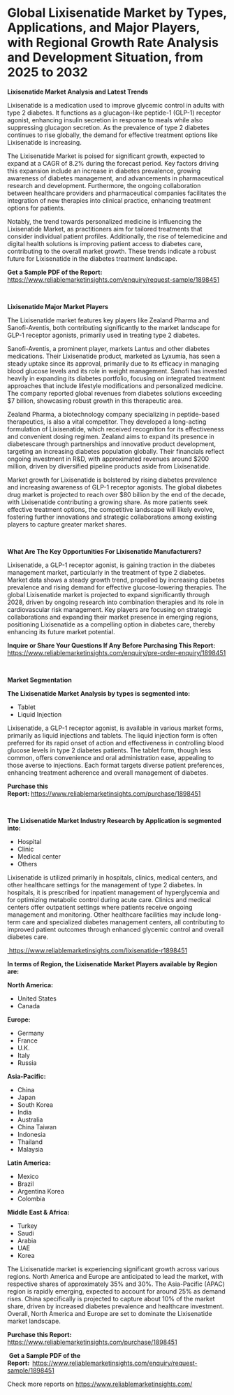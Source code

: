 <p><h1>Global Lixisenatide Market by Types, Applications, and Major Players, with Regional Growth Rate Analysis and Development Situation, from 2025 to 2032</h1></p><p><strong>Lixisenatide Market Analysis and Latest Trends</strong></p>
<p><p>Lixisenatide is a medication used to improve glycemic control in adults with type 2 diabetes. It functions as a glucagon-like peptide-1 (GLP-1) receptor agonist, enhancing insulin secretion in response to meals while also suppressing glucagon secretion. As the prevalence of type 2 diabetes continues to rise globally, the demand for effective treatment options like Lixisenatide is increasing.</p><p>The Lixisenatide Market is poised for significant growth, expected to expand at a CAGR of 8.2% during the forecast period. Key factors driving this expansion include an increase in diabetes prevalence, growing awareness of diabetes management, and advancements in pharmaceutical research and development. Furthermore, the ongoing collaboration between healthcare providers and pharmaceutical companies facilitates the integration of new therapies into clinical practice, enhancing treatment options for patients.</p><p>Notably, the trend towards personalized medicine is influencing the Lixisenatide Market, as practitioners aim for tailored treatments that consider individual patient profiles. Additionally, the rise of telemedicine and digital health solutions is improving patient access to diabetes care, contributing to the overall market growth. These trends indicate a robust future for Lixisenatide in the diabetes treatment landscape.</p></p>
<p><strong>Get a Sample PDF of the Report:&nbsp;</strong> <a href="https://www.reliablemarketinsights.com/enquiry/request-sample/1898451?utm_campaign=3277&utm_medium=2&utm_source=Github&utm_content=ia&utm_term=08032025&utm_id=lixisenatide">https://www.reliablemarketinsights.com/enquiry/request-sample/1898451</a></p>
<p>&nbsp;</p>
<p><strong>Lixisenatide Major Market Players</strong></p>
<p><p>The Lixisenatide market features key players like Zealand Pharma and Sanofi-Aventis, both contributing significantly to the market landscape for GLP-1 receptor agonists, primarily used in treating type 2 diabetes. </p><p>Sanofi-Aventis, a prominent player, markets Lantus and other diabetes medications. Their Lixisenatide product, marketed as Lyxumia, has seen a steady uptake since its approval, primarily due to its efficacy in managing blood glucose levels and its role in weight management. Sanofi has invested heavily in expanding its diabetes portfolio, focusing on integrated treatment approaches that include lifestyle modifications and personalized medicine. The company reported global revenues from diabetes solutions exceeding $7 billion, showcasing robust growth in this therapeutic area.</p><p>Zealand Pharma, a biotechnology company specializing in peptide-based therapeutics, is also a vital competitor. They developed a long-acting formulation of Lixisenatide, which received recognition for its effectiveness and convenient dosing regimen. Zealand aims to expand its presence in diabetescare through partnerships and innovative product development, targeting an increasing diabetes population globally. Their financials reflect ongoing investment in R&D, with approximated revenues around $200 million, driven by diversified pipeline products aside from Lixisenatide.</p><p>Market growth for Lixisenatide is bolstered by rising diabetes prevalence and increasing awareness of GLP-1 receptor agonists. The global diabetes drug market is projected to reach over $80 billion by the end of the decade, with Lixisenatide contributing a growing share. As more patients seek effective treatment options, the competitive landscape will likely evolve, fostering further innovations and strategic collaborations among existing players to capture greater market shares.</p></p>
<p>&nbsp;</p>
<p><strong>What Are The Key Opportunities For Lixisenatide Manufacturers?</strong></p>
<p><p>Lixisenatide, a GLP-1 receptor agonist, is gaining traction in the diabetes management market, particularly in the treatment of type 2 diabetes. Market data shows a steady growth trend, propelled by increasing diabetes prevalence and rising demand for effective glucose-lowering therapies. The global Lixisenatide market is projected to expand significantly through 2028, driven by ongoing research into combination therapies and its role in cardiovascular risk management. Key players are focusing on strategic collaborations and expanding their market presence in emerging regions, positioning Lixisenatide as a compelling option in diabetes care, thereby enhancing its future market potential.</p></p>
<p><strong>Inquire or Share Your Questions If Any Before Purchasing This Report:</strong> <a href="https://www.reliablemarketinsights.com/enquiry/pre-order-enquiry/1898451?utm_campaign=3277&utm_medium=2&utm_source=Github&utm_content=ia&utm_term=08032025&utm_id=lixisenatide">https://www.reliablemarketinsights.com/enquiry/pre-order-enquiry/1898451</a></p>
<p>&nbsp;</p>
<p><strong>Market Segmentation</strong></p>
<p><strong>The Lixisenatide Market Analysis by types is segmented into:</strong></p>
<p><ul><li>Tablet</li><li>Liquid Injection</li></ul></p>
<p><p>Lixisenatide, a GLP-1 receptor agonist, is available in various market forms, primarily as liquid injections and tablets. The liquid injection form is often preferred for its rapid onset of action and effectiveness in controlling blood glucose levels in type 2 diabetes patients. The tablet form, though less common, offers convenience and oral administration ease, appealing to those averse to injections. Each format targets diverse patient preferences, enhancing treatment adherence and overall management of diabetes.</p></p>
<p><strong>Purchase this Report:&nbsp;</strong><a href="https://www.reliablemarketinsights.com/purchase/1898451?utm_campaign=3277&utm_medium=2&utm_source=Github&utm_content=ia&utm_term=08032025&utm_id=lixisenatide">https://www.reliablemarketinsights.com/purchase/1898451</a></p>
<p>&nbsp;</p>
<p><strong>The Lixisenatide Market Industry Research by Application is segmented into:</strong></p>
<p><ul><li>Hospital</li><li>Clinic</li><li>Medical center</li><li>Others</li></ul></p>
<p><p>Lixisenatide is utilized primarily in hospitals, clinics, medical centers, and other healthcare settings for the management of type 2 diabetes. In hospitals, it is prescribed for inpatient management of hyperglycemia and for optimizing metabolic control during acute care. Clinics and medical centers offer outpatient settings where patients receive ongoing management and monitoring. Other healthcare facilities may include long-term care and specialized diabetes management centers, all contributing to improved patient outcomes through enhanced glycemic control and overall diabetes care.</p></p>
<p><a href="https://www.reliablemarketinsights.com/lixisenatide-r1898451?utm_campaign=3277&utm_medium=2&utm_source=Github&utm_content=ia&utm_term=08032025&utm_id=lixisenatide">&nbsp;https://www.reliablemarketinsights.com/lixisenatide-r1898451</a></p>
<p><strong>In terms of Region, the Lixisenatide Market Players available by Region are:</strong></p>
<p>
    <p> <strong> North America: </strong>
        <ul>
            <li>United States</li>
            <li>Canada</li>
        </ul>
        </p> 
    <p> <strong> Europe: </strong>
        <ul>
            <li>Germany</li>
            <li>France</li>
            <li>U.K.</li>
            <li>Italy</li>
            <li>Russia</li>
        </ul>
        </p> 
    <p> <strong> Asia-Pacific: </strong>
        <ul>
            <li>China</li>
            <li>Japan</li>
            <li>South Korea</li>
            <li>India</li>
            <li>Australia</li>
            <li>China Taiwan</li>
            <li>Indonesia</li>
            <li>Thailand</li>
            <li>Malaysia</li>
        </ul>
        </p> 
    <p> <strong> Latin America: </strong>
        <ul>
            <li>Mexico</li>
            <li>Brazil</li>
            <li>Argentina Korea</li>
            <li>Colombia</li>
        </ul>
        </p> 
    <p> <strong> Middle East & Africa: </strong>
        <ul>
            <li>Turkey</li>
            <li>Saudi</li>
            <li>Arabia</li>
            <li>UAE</li>
            <li>Korea</li>
        </ul>
    </p>
    </p>
<p><p>The Lixisenatide market is experiencing significant growth across various regions. North America and Europe are anticipated to lead the market, with respective shares of approximately 35% and 30%. The Asia-Pacific (APAC) region is rapidly emerging, expected to account for around 25% as demand rises. China specifically is projected to capture about 10% of the market share, driven by increased diabetes prevalence and healthcare investment. Overall, North America and Europe are set to dominate the Lixisenatide market landscape.</p></p>
<p><strong>Purchase this Report: </strong><a href="https://www.reliablemarketinsights.com/purchase/1898451?utm_campaign=3277&utm_medium=2&utm_source=Github&utm_content=ia&utm_term=08032025&utm_id=lixisenatide">https://www.reliablemarketinsights.com/purchase/1898451</a></p>
<p>&nbsp;<strong>Get a Sample PDF of the Report:&nbsp;&nbsp;</strong><a href="https://www.reliablemarketinsights.com/enquiry/request-sample/1898451?utm_campaign=3277&utm_medium=2&utm_source=Github&utm_content=ia&utm_term=08032025&utm_id=lixisenatide">https://www.reliablemarketinsights.com/enquiry/request-sample/1898451</a></p>
<p><strong></strong></p>
<p>Check more reports on <a href="https://www.reliablemarketinsights.com/?utm_campaign=3277&utm_medium=2&utm_source=Github&utm_content=ia&utm_term=08032025&utm_id=lixisenatide">https://www.reliablemarketinsights.com/</a></p>
